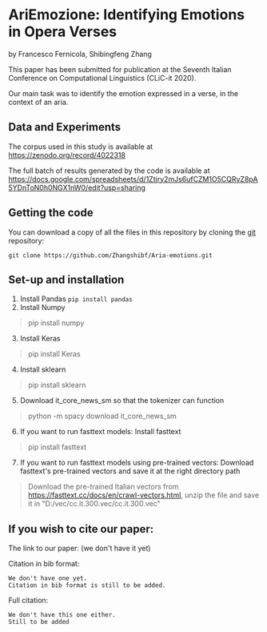 
# AriEmozione:  Identifying Emotions in Opera Verses

by
Francesco Fernicola,
Shibingfeng Zhang

This paper has been submitted for publication at the Seventh Italian Conference on Computational Linguistics (CLiC-it 2020).

Our main task was to identify  the  emotion  expressed  in  a  verse,  in the context of an aria.


## Data and Experiments

The corpus used in this study is available at
https://zenodo.org/record/4022318

The full batch of results generated by the code is available at
https://docs.google.com/spreadsheets/d/1Ztjry2mJs6ufCZM1O5CQRyZ8pA5YDnToN0h0NGX1nW0/edit?usp=sharing



## Getting the code

You can download a copy of all the files in this repository by cloning the
[git](https://git-scm.com/) repository:

    git clone https://github.com/Zhangshibf/Aria-emotions.git
    

## Set-up and installation
1. Install Pandas
`pip install pandas` <br />
2. Install Numpy
> pip install numpy
3. Install Keras
> pip install Keras
4. Install sklearn
> pip install sklearn
5. Download it_core_news_sm so that the tokenizer can function
> python -m spacy download it_core_news_sm
6. If you want to run fasttext models: Install fasttext
> pip install fasttext
7. If you want to run fasttext models using pre-trained vectors: Download fasttext's pre-trained vectors and save it at the right directory path
> Download the pre-trained Italian vectors from https://fasttext.cc/docs/en/crawl-vectors.html, unzip the file and save it in "D:/vec/cc.it.300.vec/cc.it.300.vec"


## If you wish to cite our paper:

The link to our paper: (we don't have it yet)

Citation in bib format:

~~~
We don't have one yet.
Citation in bib format is still to be added.
~~~

Full citation:

~~~
We don't have this one either.
Still to be added
~~~
